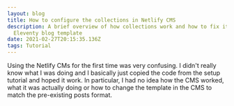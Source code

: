 ```yaml
---
layout: blog
title: How to configure the collections in Netlify CMS
description: A brief overview of how collections work and how to fix it for the
  Eleventy blog template
date: 2021-02-27T20:15:35.136Z
tags: Tutorial
---
```

Using the Netlify CMs for the first time was very confusing. I didn't really know what I was doing and I basically just copied the code from the setup tutorial and hoped it work. In particular, I had no idea how the CMS worked, what it was actually doing or how to change the template in the CMS to match the pre-existing posts format.